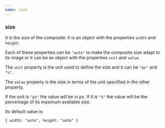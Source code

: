 ```yaml
---
name: size
---
```


### size

It is the size of the composite. It is an object with the properties `width` and `height`.

Each of these properties can be `"auto"` to make the composite size adapt to its image or it can be an object with the properties `unit` and `value`.

The `unit` property is the unit used to define the size and it can be `"px"` and `"%"`.

The `value` property is the size in terms of the unit specified in the other property.

If the unit is `"px"` the value will be in px. If it is `"%"` the value will be the percentage of its maximum available size.

Its default value is:

`{ width: "auto", height: "auto" }`
